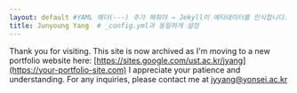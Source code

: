 ```yaml
---
layout: default #YAML 헤더(---) 추가 해줘야 → Jekyll이 메타데이터를 인식합니다.
title: Junyoung Yang  # _config.yml과 동일하게 설정
---
```


Thank you for visiting. This site is now archived as I'm moving to a new portfolio website here: [https://sites.google.com/ust.ac.kr/jyang](https://your-portfolio-site.com)
I appreciate your patience and understanding. For any inquiries, please contact me at jyyang@yonsei.ac.kr

<!--
### Introduction

I am deeply interested in investigating the possibility of extraterrestrial life in our solar system (e.g., Mars, Venus, Europa) and how we can detect it. My research interests include interdisciplinary approaches that integrate remote sensing (via rovers, drones, and satellites), spectroscopy, AI algorithms, data science, and geochemical and biochemical analysis. 

I completed my Master's degree in Polar Science (with a focus on Remote Sensing and Polar Biology) from the University of Science and Technology (UST), Korea, and hold a B.E. in Bioengineering and a B.S. in Molecular Biotechnology from Yonsei University and Jeju National University, respectively. I am still highly motivated to explore new methodologies, learn new disciplines, and contribute to research areas beyond my previous experience. I view unfamiliar techniques not as obstacles, but as opportunities for growth and collaboration.

### Experience
Below is an overview of my research experience and a full list of my academic materials, including a journal publication and conference presentations. Please note that some PDF files have been excluded, but they are available upon request.  

  
<img src="/files/kopri_ci_eng_height_edit.gif" alt="KOPRI" width="300px">

**Graduate Student & Postgraduate Researcher**  
Korea Polar Research Institute  
May 2020 - June 2024

Role: I worked at the Korea Polar Research Institute (KOPRI, <a href="https://eng.kopri.re.kr/" target="_blank">https://eng.kopri.re.kr</a>). My research focused on understanding and monitoring the changes in the Arctic and Antarctic ecosystems caused by global warming. My responsibilities include data collection, analysis, statistical evaluation, and interpretation under the supervision of Dr. Yoo Kyung Lee and Dr. Junhwa Chi.

Publication
1. **Yang, J.**, Lee, Y. K., Chi, J. (2023). Spectral Unmixing-Based Arctic Plant Species Analysis using a Spectral Library and Terrestrial Hyperspectral Imagery: A case study in Adventdalen, Svalbard. *International Journal of Applied Earth Observation and Geoinformation*. <a href="https://doi.org/10.1016/j.jag.2023.103583" target="_blank">[https://doi.org/10.1016/j.jag.2023.103583]</a>

Conference Presentation
1. **Yang, J.**., Lee, Y. K., Chi, J. (2024). Spectral Unmixing-Based Mapping of Arctic Plant Species Using an Unmanned Aerial Vehicle Spectral Library and a Worldview-3 Satellite Image. *Committee on Space Research (COSPAR)*. Busan, South Korea. <a href="/files/2024COSPAR_Presentation_20240718.pdf" target="_blank">[Oral PDF]</a>

2. **Yang, J.**, Lee, Y. K., Chi, J. (2023). Advances in Spectral Unmixing-Based Hyperspectral Analysis for Arctic Plant Species Monitoring: Developing a Spectral Library. *AGU Annual Meeting 2023*. San Francisco, USA. <a href="/files/AGU_2023_Poster.pdf" target="_blank">[Poster PDF]</a>

3. **Yang, J.**, Lee, Y. K., Chi, J. (2023). Mapping Capability of Hyperspectral Information on Dominant Arctic Vegetation Species using Terrestrial Hyperspectral Imagery. *IGARSS- IEEE International Geoscience and Remote Sensing Symposium*. Pasadena, CA. <a href="/files/2023IGARSS_Poster_(23.07.21).pdf" target="_blank">[Poster PDF]</a> <!-- Conference paper: <a href="https://doi.org/10.1109/IGARSS52108.2023.10282453" target="_blank">[https://doi.org/10.1109/IGARSS52108.2023.10282453]</a> 

4. **Yang, J.**, Lee, Y. K., Chi, J. (2023). Machine learning-based classification for mapping Arctic plant species using terrestrial hyperspectral imagery. *The Annual Meeting of the Korean Association of Biological Sciences*. Chuncheon, South Korea. <a href="/files/2023KAOBS_Poster_20230810.pdf" target="_blank">[Poster PDF]</a>

5. **Yang, J.**, Lee, Y. K., Chi, J. (2023). Mapping Arctic Vegetation Abundance using Spectral Unmixing Analysis with WorldView-3 and UAV Images. *Korean Society of Remote Sensing Fall Meeting*. Gyeongju, South Korea. Oral
 
6. **Yang, J.**, Lee, Y. K., Chi, J. (2023). ‘Analysis of Arctic Plant Species based on Spectral Unmixing using Ground-based spectral library’, *GeoAIdata Fall meeting*, Jeju, South Korea. Oral

7. **Yang, J.**, Lee, Y. K., Chi, J. (2022). Classification of Arctic Vegetation using Terrestrial Hyperspectral Imagery, *Korean Society of Remote Sensing Fall Meeting*, Pusan, South Korea. Oral

8. Chi, J., **Yang, J.**, Lee, Y. K. (2022). A Study on the Classification of Arctic Tundra Vegetation Using UAV Hyperspectral imagery, *Korean Society of Remote Sensing Fall Meeting*, Pusan, South Korea. Poster

9. **Yang, J.**, Lee, Y. K., Chi, J. (2022). Spectral Analysis and Classification of Arctic Vegetation using Terrestrial Hyperspectral Imagery, *The 27th International Symposium on Polar Science*, South Korea. <a href="/files/2022ISPS_Poster.pdf" target="_blank">[Poster PDF]</a>

10. **Yang, J.**, Lee, Y. K., Chi, J. (2022). Spectral Characteristics of the Arctic Vegetation in Adventdalen, Svalbard, *Arctic Science Summer Week 2022*, Tromso, Norway. <a href="/files/2022ASSW_Poster.pdf" target="_blank">[Poster PDF]</a>


<img src="/files/yonsei_ui_edit.jpg" alt="Yonsei" width="300px">

**Undergraduate Researcher**  
Yonsei University  
September 2018 - August 2019  

Role: I served as an undergraduate researcher at the Bioinformatics Lab (<a href="https://netbiolab.org/" target="_blank">https://netbiolab.org/</a>) and the Chemical Genomics Lab (<a href="http://kwoncglab.com/" target="_blank">http://kwoncglab.com/</a>). My specialties included developing novel approaches to analyze the correlation between the gut microbiome and disease, and evaluating new natural compounds for cancer treatment under the supervision of Prof. Insuk Lee and Prof. Ho Jeong Kwon, respectively.

1. **Yang, J.**, Kim, C. Y. Lee, I. (2019). De novo assembly of the Korean-specific gut microbiome genome. Network Biology Laboratory Presentation

2. **Yang, J.**, Kim, C. Y. Lee, I. (2019). Gut microbiome analysis in inflammatory bowel disease. Network Biology Laboratory Presentation

3. **Yang, J.**, Hwang, H. Y., Kwon, H. J. (2018). Evaluation of anti-cancer activity of natural compounds and biological relationship between Autophagy and Ciliogenesis, Yonsei Biotechnology and Bioengineering Department Undergraduate Research Conference. Seoul, South Korea. <a href="/files/2018_Yang_cancer_poster.pdf" target="_blank">[Poster PDF]</a>


### Contact

Email: jyyang(at)yonsei.ac.kr  
Phone/WhatsApp: +82-10-2967-1219


-->









